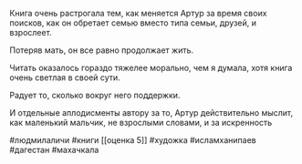 Книга очень растрогала тем, как меняется Артур за время своих поисков, как он обретает семью вместо типа семьи, друзей, и взрослеет.  

Потеряв мать, он все равно продолжает жить.  

  

Читать оказалось гораздо тяжелее морально, чем я думала, хотя книга очень светлая в своей сути.  

  

Радует то, сколько вокруг него поддержки.  

И отдельные аплодисменты автору за то, Артур действительно мыслит, как маленький мальчик, не взрослыми словами, и за искренность

#людмилаличи #книги 
[[оценка 5]]
#художка #исламханипаев #дагестан #махачкала